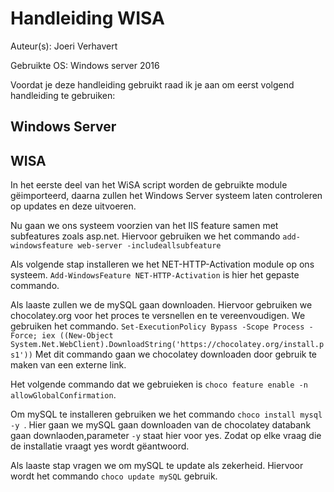 # Handleiding WISA

Auteur(s): Joeri Verhavert

Gebruikte OS: Windows server 2016

Voordat je deze handleiding gebruikt raad ik je aan om eerst volgend handleiding te gebruiken: 

## Windows Server 

## WISA

In het eerste deel van het WiSA script worden de gebruikte module gëimporteerd, daarna zullen het Windows Server systeem laten 
controleren op updates en deze uitvoeren.

Nu gaan we ons systeem voorzien van het IIS feature samen met subfeatures zoals asp.net. Hiervoor gebruiken we het commando 
`add-windowsfeature web-server -includeallsubfeature`

Als volgende stap installeren we het NET-HTTP-Activation module op ons systeem. `Add-WindowsFeature NET-HTTP-Activation` is hier het gepaste commando.

Als laaste zullen we de mySQL gaan downloaden. Hiervoor gebruiken we chocolatey.org voor het proces te versnellen en te vereenvoudigen. 
We gebruiken het commando. 
`Set-ExecutionPolicy Bypass -Scope Process -Force; iex ((New-Object System.Net.WebClient).DownloadString('https://chocolatey.org/install.ps1'))`
Met dit commando gaan we chocolatey downloaden door gebruik te maken van een externe link.

Het volgende commando dat we gebruieken is `choco feature enable -n allowGlobalConfirmation`. 

Om mySQL te installeren gebruiken we het commando `choco install mysql -y `. Hier gaan we mySQL gaan downloaden van de chocolatey databank gaan downlaoden,parameter `-y` staat hier voor yes. Zodat op elke vraag die de installatie vraagt yes wordt gëantwoord.

Als laaste stap vragen we om mySQL te update als zekerheid. Hiervoor wordt het commando `choco update mySQL` gebruik.




